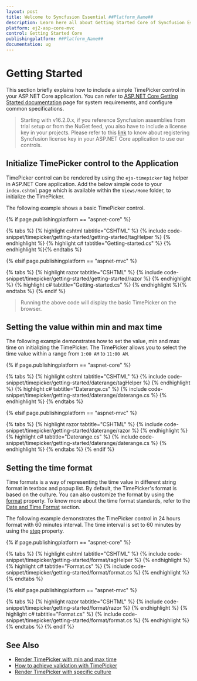 ```yaml
---
layout: post
title: Welcome to Syncfusion Essential ##Platform_Name##
description: Learn here all about Getting Started Core of Syncfusion Essential ##Platform_Name## widgets based on HTML5 and jQuery.
platform: ej2-asp-core-mvc
control: Getting Started Core
publishingplatform: ##Platform_Name##
documentation: ug
---
```



# Getting Started

This section briefly explains how to include a simple TimePicker control in your ASP.NET Core application. You can refer to [ASP.NET Core Getting Started documentation](../../getting-started/) page for system requirements, and configure common specifications.

> Starting with v16.2.0.x, if you reference Syncfusion assemblies from trial setup or from the NuGet feed, you also have to include a license key in your projects. Please refer to this [link](https://help.syncfusion.com/common/essential-studio/licensing/license-key#aspnet-core) to know about registering Syncfusion license key in your ASP.NET Core application to use our controls.

## Initialize TimePicker control to the Application

TimePicker control can be rendered by using the `ejs-timepicker` tag helper in ASP.NET Core application. Add the below simple code to your `index.cshtml` page which is available within the `Views/Home` folder, to initialize the TimePicker.

The following example shows a basic TimePicker control.

{% if page.publishingplatform == "aspnet-core" %}

{% tabs %}
{% highlight cshtml tabtitle="CSHTML" %}
{% include code-snippet/timepicker/getting-started/getting-started/tagHelper %}
{% endhighlight %}
{% highlight c# tabtitle="Getting-started.cs" %}
{% endhighlight %}{% endtabs %}

{% elsif page.publishingplatform == "aspnet-mvc" %}

{% tabs %}
{% highlight razor tabtitle="CSHTML" %}
{% include code-snippet/timepicker/getting-started/getting-started/razor %}
{% endhighlight %}
{% highlight c# tabtitle="Getting-started.cs" %}
{% endhighlight %}{% endtabs %}
{% endif %}



> Running the above code will display the basic TimePicker on the browser.

## Setting the value within min and max time

The following example demonstrates how to set the value, min and max time on initializing
the TimePicker. The TimePicker allows you to select the time value within a range from `1:00 AM` to `11:00 AM`.

{% if page.publishingplatform == "aspnet-core" %}

{% tabs %}
{% highlight cshtml tabtitle="CSHTML" %}
{% include code-snippet/timepicker/getting-started/daterange/tagHelper %}
{% endhighlight %}
{% highlight c# tabtitle="Daterange.cs" %}
{% include code-snippet/timepicker/getting-started/daterange/daterange.cs %}
{% endhighlight %}
{% endtabs %}

{% elsif page.publishingplatform == "aspnet-mvc" %}

{% tabs %}
{% highlight razor tabtitle="CSHTML" %}
{% include code-snippet/timepicker/getting-started/daterange/razor %}
{% endhighlight %}
{% highlight c# tabtitle="Daterange.cs" %}
{% include code-snippet/timepicker/getting-started/daterange/daterange.cs %}
{% endhighlight %}
{% endtabs %}
{% endif %}



## Setting the time format

Time formats is a way of representing the time value in different string format in textbox and popup
list. By default, the TimePicker's format is based on the culture. You can also customize the format by using the
[format](https://help.syncfusion.com/cr/aspnetcore-js2/Syncfusion.EJ2.Calendars.TimePicker.html#Syncfusion_EJ2_Calendars_TimePicker_Format)
property. To know more about the time format standards, refer to the
[Date and Time Format](../../common/internationalization#custom-formats) section.

The following example demonstrates the TimePicker control in 24 hours format with 60 minutes
interval. The time interval is set to
60 minutes by using the [step](https://help.syncfusion.com/cr/aspnetcore-js2/Syncfusion.EJ2.Calendars.TimePicker.html#Syncfusion_EJ2_Calendars_TimePicker_Step) property.

{% if page.publishingplatform == "aspnet-core" %}

{% tabs %}
{% highlight cshtml tabtitle="CSHTML" %}
{% include code-snippet/timepicker/getting-started/format/tagHelper %}
{% endhighlight %}
{% highlight c# tabtitle="Format.cs" %}
{% include code-snippet/timepicker/getting-started/format/format.cs %}
{% endhighlight %}
{% endtabs %}

{% elsif page.publishingplatform == "aspnet-mvc" %}

{% tabs %}
{% highlight razor tabtitle="CSHTML" %}
{% include code-snippet/timepicker/getting-started/format/razor %}
{% endhighlight %}
{% highlight c# tabtitle="Format.cs" %}
{% include code-snippet/timepicker/getting-started/format/format.cs %}
{% endhighlight %}
{% endtabs %}
{% endif %}



## See Also

* [Render TimePicker with min and max time](./time-range)
* [How to achieve validation with TimePicker](./how-to/client-side-validation-using-form-validator)
* [Render TimePicker with specific culture](./globalization)
